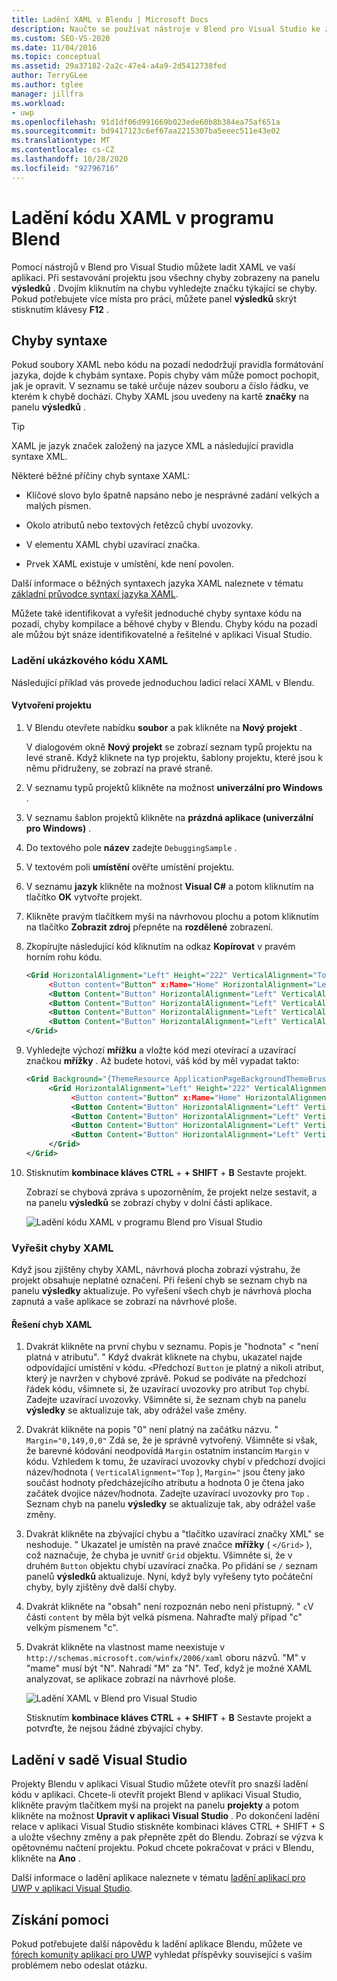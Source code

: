 ```yaml
---
title: Ladění XAML v Blendu | Microsoft Docs
description: Naučte se používat nástroje v Blend pro Visual Studio ke zjišťování, ladění a řešení chyb XAML ve vaší aplikaci.
ms.custom: SEO-VS-2020
ms.date: 11/04/2016
ms.topic: conceptual
ms.assetid: 29a37182-2a2c-47e4-a4a9-2d5412738fed
author: TerryGLee
ms.author: tglee
manager: jillfra
ms.workload:
- uwp
ms.openlocfilehash: 91d1df06d991669b023ede60b8b384ea75af651a
ms.sourcegitcommit: bd9417123c6ef67aa2215307ba5eeec511e43e02
ms.translationtype: MT
ms.contentlocale: cs-CZ
ms.lasthandoff: 10/28/2020
ms.locfileid: "92796716"
---
```

# <a name="debug-xaml-in-blend"></a>Ladění kódu XAML v programu Blend

Pomocí nástrojů v Blend pro Visual Studio můžete ladit XAML ve vaší aplikaci. Při sestavování projektu jsou všechny chyby zobrazeny na panelu **výsledků** . Dvojím kliknutím na chybu vyhledejte značku týkající se chyby. Pokud potřebujete více místa pro práci, můžete panel **výsledků** skrýt stisknutím klávesy **F12** .

## <a name="syntax-errors"></a>Chyby syntaxe

Pokud soubory XAML nebo kódu na pozadí nedodržují pravidla formátování jazyka, dojde k chybám syntaxe. Popis chyby vám může pomoct pochopit, jak je opravit. V seznamu se také určuje název souboru a číslo řádku, ve kterém k chybě dochází. Chyby XAML jsou uvedeny na kartě **značky** na panelu **výsledků** .

> [!TIP]
> XAML je jazyk značek založený na jazyce XML a následující pravidla syntaxe XML.

Některé běžné příčiny chyb syntaxe XAML:

- Klíčové slovo bylo špatně napsáno nebo je nesprávné zadání velkých a malých písmen.

- Okolo atributů nebo textových řetězců chybí uvozovky.

- V elementu XAML chybí uzavírací značka.

- Prvek XAML existuje v umístění, kde není povolen.

Další informace o běžných syntaxech jazyka XAML naleznete v tématu [základní průvodce syntaxí jazyka XAML](/windows/uwp/xaml-platform/xaml-syntax-guide).

Můžete také identifikovat a vyřešit jednoduché chyby syntaxe kódu na pozadí, chyby kompilace a běhové chyby v Blendu. Chyby kódu na pozadí ale můžou být snáze identifikovatelné a řešitelné v aplikaci Visual Studio.

### <a name="debugging-sample-xaml-code"></a>Ladění ukázkového kódu XAML

Následující příklad vás provede jednoduchou ladicí relací XAML v Blendu.

#### <a name="to-create-a-project"></a>Vytvoření projektu

1. V Blendu otevřete nabídku **soubor** a pak klikněte na **Nový projekt** .

    V dialogovém okně **Nový projekt** se zobrazí seznam typů projektu na levé straně. Když kliknete na typ projektu, šablony projektu, které jsou k němu přidruženy, se zobrazí na pravé straně.

2. V seznamu typů projektů klikněte na možnost **univerzální pro Windows** .

3. V seznamu šablon projektů klikněte na **prázdná aplikace (univerzální pro Windows)** .

4. Do textového pole **název** zadejte `DebuggingSample` .

5. V textovém poli **umístění** ověřte umístění projektu.

6. V seznamu **jazyk** klikněte na možnost **Visual C#** a potom kliknutím na tlačítko **OK** vytvořte projekt.

7. Klikněte pravým tlačítkem myši na návrhovou plochu a potom kliknutím na tlačítko **Zobrazit zdroj** přepněte na **rozdělené** zobrazení.

8. Zkopírujte následující kód kliknutím na odkaz **Kopírovat** v pravém horním rohu kódu.

   ```xml
   <Grid HorizontalAlignment="Left" Height="222" VerticalAlignment="Top>
        <Button content="Button" x:Mame="Home" HorizontalAlignment="Left" VerticalAlignment="Top"/>
        <Button Content="Button" HorizontalAlignment="Left" VerticalAlignment="Top" Margin="0,38,0,0">
        <Button Content="Button" HorizontalAlignment="Left" VerticalAlignment="Top" Margin="0,75,0,0"/>
        <Button Content="Button" HorizontalAlignment="Left" VerticalAlignment="Top" Margin="0,112,0,0"/>
        <Button Content="Button" HorizontalAlignment="Left" VerticalAlignment="Top Margin="0,149,0,0"/>
   </Grid>
   ```

9. Vyhledejte výchozí **mřížku** a vložte kód mezi otevírací a uzavírací značkou **mřížky** . Až budete hotovi, váš kód by měl vypadat takto:

    ```xml
    <Grid Background="{ThemeResource ApplicationPageBackgroundThemeBrush}">
         <Grid HorizontalAlignment="Left" Height="222" VerticalAlignment="Top>
              <Button content="Button" x:Mame="Home" HorizontalAlignment="Left" VerticalAlignment="Top"/>
              <Button Content="Button" HorizontalAlignment="Left" VerticalAlignment="Top" Margin="0,38,0,0">
              <Button Content="Button" HorizontalAlignment="Left" VerticalAlignment="Top" Margin="0,75,0,0"/>
              <Button Content="Button" HorizontalAlignment="Left" VerticalAlignment="Top" Margin="0,112,0,0"/>
              <Button Content="Button" HorizontalAlignment="Left" VerticalAlignment="Top Margin="0,149,0,0"/>
         </Grid>
    </Grid>
    ```

10. Stisknutím **kombinace kláves CTRL** + **+ SHIFT** + **B** Sestavte projekt.

    Zobrazí se chybová zpráva s upozorněním, že projekt nelze sestavit, a na panelu **výsledků** se zobrazí chyby v dolní části aplikace.

    ![Ladění kódu XAML v programu Blend pro Visual Studio](../debugger/media/blend_debugxaml_xaml.png "blend_debugXAML_XAML")

### <a name="resolve-xaml-errors"></a>Vyřešit chyby XAML

Když jsou zjištěny chyby XAML, návrhová plocha zobrazí výstrahu, že projekt obsahuje neplatné označení. Při řešení chyb se seznam chyb na panelu **výsledky** aktualizuje. Po vyřešení všech chyb je návrhová plocha zapnutá a vaše aplikace se zobrazí na návrhové ploše.

#### <a name="to-resolve-the-xaml-errors"></a>Řešení chyb XAML

1. Dvakrát klikněte na první chybu v seznamu. Popis je "hodnota" < "není platná v atributu". " Když dvakrát kliknete na chybu, ukazatel najde odpovídající umístění v kódu. `<`Předchozí `Button` je platný a nikoli atribut, který je navržen v chybové zprávě. Pokud se podíváte na předchozí řádek kódu, všimnete si, že uzavírací uvozovky pro atribut `Top` chybí. Zadejte uzavírací uvozovky. Všimněte si, že seznam chyb na panelu **výsledky** se aktualizuje tak, aby odrážel vaše změny.

2. Dvakrát klikněte na popis "0" není platný na začátku názvu. " `Margin="0,149,0,0"` Zdá se, že je správně vytvořený. Všimněte si však, že barevné kódování neodpovídá `Margin` ostatním instancím `Margin` v kódu. Vzhledem k tomu, že uzavírací uvozovky chybí v předchozí dvojici název/hodnota ( `VerticalAlignment="Top` ), `Margin="` jsou čteny jako součást hodnoty předcházejícího atributu a hodnota 0 je čtena jako začátek dvojice název/hodnota. Zadejte uzavírací uvozovky pro `Top` . Seznam chyb na panelu **výsledky** se aktualizuje tak, aby odrážel vaše změny.

3. Dvakrát klikněte na zbývající chybu a "tlačítko uzavírací značky XML" se neshoduje. " Ukazatel je umístěn na pravé značce **mřížky** ( `</Grid>` ), což naznačuje, že chyba je uvnitř `Grid` objektu. Všimněte si, že v druhém `Button` objektu chybí uzavírací značka. Po přidání se `/` seznam panelů **výsledků** aktualizuje. Nyní, když byly vyřešeny tyto počáteční chyby, byly zjištěny dvě další chyby.

4. Dvakrát klikněte na "obsah" není rozpoznán nebo není přístupný. " `c`V části `content` by měla být velká písmena. Nahraďte malý případ "c" velkým písmenem "c".

5. Dvakrát klikněte na vlastnost mame neexistuje v `http://schemas.microsoft.com/winfx/2006/xaml` oboru názvů. "M" v "mame" musí být "N". Nahradí "M" za "N". Teď, když je možné XAML analyzovat, se aplikace zobrazí na návrhové ploše.

    ![Ladění XAML v Blend pro Visual Studio](../debugger/media/blend_debugartboard_xaml.png "blend_debugArtboard_XAML")

    Stisknutím **kombinace kláves CTRL** + **+ SHIFT** + **B** Sestavte projekt a potvrďte, že nejsou žádné zbývající chyby.

## <a name="debug-in-visual-studio"></a>Ladění v sadě Visual Studio

Projekty Blendu v aplikaci Visual Studio můžete otevřít pro snazší ladění kódu v aplikaci. Chcete-li otevřít projekt Blend v aplikaci Visual Studio, klikněte pravým tlačítkem myši na projekt na panelu **projekty** a potom klikněte na možnost **Upravit v aplikaci Visual Studio** . Po dokončení ladění relace v aplikaci Visual Studio stiskněte kombinaci kláves CTRL + SHIFT + S a uložte všechny změny a pak přepněte zpět do Blendu. Zobrazí se výzva k opětovnému načtení projektu. Pokud chcete pokračovat v práci v Blendu, klikněte na **Ano** .

Další informace o ladění aplikace naleznete v tématu [ladění aplikací pro UWP v aplikaci Visual Studio](../debugger/debugging-windows-store-and-windows-universal-apps.md).

## <a name="get-help"></a>Získání pomoci

Pokud potřebujete další nápovědu k ladění aplikace Blendu, můžete ve [fórech komunity aplikací pro UWP](https://social.msdn.microsoft.com/Forums/windowsapps/home?category=windowsapps) vyhledat příspěvky související s vaším problémem nebo odeslat otázku.
